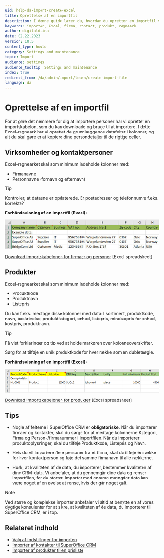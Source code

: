 ```yaml
---
uid: help-da-import-create-excel
title: Oprettelse af en importfil
description: I denne guide lærer du, hvordan du opretter en importfil ved hjælp af Excel-skabelonen.
keywords: importer, Excel, firma, contact, produkt, regneark
author: digitaldiina
date: 02.22.2023
version: 10.5
content_type: howto
category: Settings and maintenance
topic: Import
audience: settings
audience_tooltip: Settings and maintenance
index: true
redirect_from: /da/admin/import/learn/create-import-file
language: da
---
```


# Oprettelse af en importfil

For at gøre det nemmere for dig at importere personer har vi oprettet en importskabelon, som du kan downloade og bruge til at importere. I dette Excel-regneark har vi oprettet de grundlæggende datafelter i kolonner, og alt du skal gøre er at kopiere dine persondetaljer til de rigtige celler.

## Virksomheder og kontaktpersoner

Excel-regnearket skal som minimum indeholde kolonner med:

* Firmanavne
* Personnavne (fornavn og efternavn)

> [!TIP]
> Kontroller, at dataene er opdaterede. Er postadresser og telefonnumre f.eks. korrekte?

**Forhåndsvisning af en importfil (Excel):**

![Brug af en importfil er den bedste måde at importere alle dine personer til SuperOffice CRM -screenshot][img2]

[Download importskabelonen for firmaer og personer][1] [Excel spreadsheet]

## Produkter

Excel-regnearket skal som minimum indeholde kolonner med:

* Produktkode
* Produktnavn
* Listepris

Du kan f.eks. medtage disse kolonner med data: I sortiment, produktkode, navn, beskrivelse, produktkategori, enhed, listepris, mindstepris for enhed, kostpris, produktnavn.

> [!TIP]
> Få vist forklaringer og tip ved at holde markøren over kolonneoverskrifter.
>
> Sørg for at tilføje en unik produktkode for hver række som en dubletnøgle.

**Forhåndsvisning af en importfil (Excel):**

![Brug af en importfil er den bedste måde at importere alle dine produkter til SuperOffice CRM -screenshot][img5]

[Download importskabelonen for produkter][2] [Excel spreadsheet]

## Tips

* Nogle af felterne i SuperOffice CRM er **obligatoriske**. Når du importerer firmaer og kontakter, skal du sørge for at medtage kolonnerne Kategori, Firma og Person-/firmanummer i importfilen. Når du importerer produktoplysninger, skal du tilføje Produktkode, Listepris og Navn.

* Hvis du vil importere flere personer fra et firma, skal du tilføje én række for hver kontaktperson og føje det samme firmanavn til alle rækkerne.

* Husk, at kvaliteten af de data, du importerer, bestemmer kvaliteten af dine CRM-data. Vi anbefaler, at du gennemgår dine data og renser importfilen, før du starter. Importer med enorme mængder data kan være noget af en øvelse at rense, hvis der går noget galt.

> [!NOTE]
> Ved større og komplekse importer anbefaler vi altid at benytte en af vores dygtige konsulenter for at sikre, at kvaliteten af de data, du importerer til SuperOffice CRM, er i top.

## Relateret indhold

* [Valg af indstillinger for importen][3]
* [Importer af kontakter til SuperOffice CRM][4]
* [Importer af produkter til en prisliste][5]

<!-- Referenced links -->
[1]: ../../../assets/downloads/import-template-for-contacts.xlsx
[2]: ../../../assets/downloads/import-template-products.xlsx
[3]: settings.md
[4]: from-excel.md
[5]: products-from-excel.md

<!-- Referenced images -->
[img2]: ../../../media/loc/en/admin/import-with-excel.jpg
[img5]: ../../../media/loc/en/admin/preview-of-an-import-file.png
